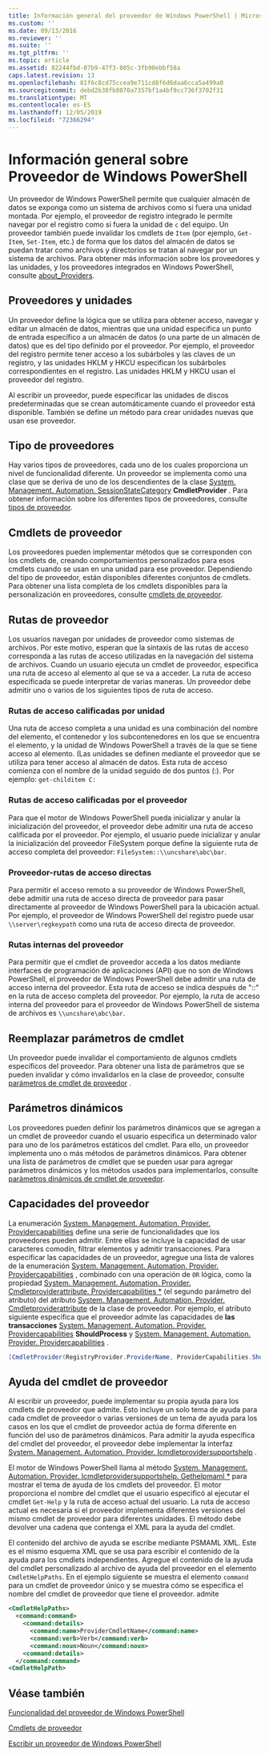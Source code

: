 ```yaml
---
title: Información general del proveedor de Windows PowerShell | Microsoft Docs
ms.custom: ''
ms.date: 09/13/2016
ms.reviewer: ''
ms.suite: ''
ms.tgt_pltfrm: ''
ms.topic: article
ms.assetid: 82244fbd-07b9-47f3-805c-3fb90ebbf58a
caps.latest.revision: 13
ms.openlocfilehash: 81f6c8cd75ccea9e711cd8f6d6daa6cca5a499a0
ms.sourcegitcommit: debd2b38fb8070a7357bf1a4bf9cc736f3702f31
ms.translationtype: MT
ms.contentlocale: es-ES
ms.lasthandoff: 12/05/2019
ms.locfileid: "72366294"
---
```

# <a name="windows-powershell-provider-overview"></a>Información general sobre Proveedor de Windows PowerShell

Un proveedor de Windows PowerShell permite que cualquier almacén de datos se exponga como un sistema de archivos como si fuera una unidad montada. Por ejemplo, el proveedor de registro integrado le permite navegar por el registro como si fuera la unidad de `c` del equipo. Un proveedor también puede invalidar los cmdlets de `Item` (por ejemplo, `Get-Item`, `Set-Item`, etc.) de forma que los datos del almacén de datos se puedan tratar como archivos y directorios se tratan al navegar por un sistema de archivos. Para obtener más información sobre los proveedores y las unidades, y los proveedores integrados en Windows PowerShell, consulte [about_Providers](/powershell/module/microsoft.powershell.core/about/about_providers).

## <a name="providers-and-drives"></a>Proveedores y unidades

Un proveedor define la lógica que se utiliza para obtener acceso, navegar y editar un almacén de datos, mientras que una unidad especifica un punto de entrada específico a un almacén de datos (o una parte de un almacén de datos) que es del tipo definido por el proveedor. Por ejemplo, el proveedor del registro permite tener acceso a los subárboles y las claves de un registro, y las unidades HKLM y HKCU especifican los subárboles correspondientes en el registro. Las unidades HKLM y HKCU usan el proveedor del registro.

Al escribir un proveedor, puede especificar las unidades de discos predeterminadas que se crean automáticamente cuando el proveedor está disponible. También se define un método para crear unidades nuevas que usan ese proveedor.

## <a name="type-of-providers"></a>Tipo de proveedores

Hay varios tipos de proveedores, cada uno de los cuales proporciona un nivel de funcionalidad diferente. Un proveedor se implementa como una clase que se deriva de uno de los descendientes de la clase [System. Management. Automation. SessionStateCategory](/dotnet/api/system.management.automation.sessionstatecategory?view=pscore-6.2.0) **CmdletProvider** . Para obtener información sobre los diferentes tipos de proveedores, consulte [tipos de proveedor](./provider-types.md).

## <a name="provider-cmdlets"></a>Cmdlets de proveedor

Los proveedores pueden implementar métodos que se corresponden con los cmdlets de, creando comportamientos personalizados para esos cmdlets cuando se usan en una unidad para ese proveedor. Dependiendo del tipo de proveedor, están disponibles diferentes conjuntos de cmdlets. Para obtener una lista completa de los cmdlets disponibles para la personalización en proveedores, consulte [cmdlets de proveedor](./provider-cmdlets.md).

## <a name="provider-paths"></a>Rutas de proveedor

Los usuarios navegan por unidades de proveedor como sistemas de archivos. Por este motivo, esperan que la sintaxis de las rutas de acceso corresponda a las rutas de acceso utilizadas en la navegación del sistema de archivos. Cuando un usuario ejecuta un cmdlet de proveedor, especifica una ruta de acceso al elemento al que se va a acceder. La ruta de acceso especificada se puede interpretar de varias maneras. Un proveedor debe admitir uno o varios de los siguientes tipos de ruta de acceso.

### <a name="drive-qualified-paths"></a>Rutas de acceso calificadas por unidad

Una ruta de acceso completa a una unidad es una combinación del nombre del elemento, el contenedor y los subcontenedores en los que se encuentra el elemento, y la unidad de Windows PowerShell a través de la que se tiene acceso al elemento. (Las unidades se definen mediante el proveedor que se utiliza para tener acceso al almacén de datos. Esta ruta de acceso comienza con el nombre de la unidad seguido de dos puntos (:). Por ejemplo: `get-childitem C:`

### <a name="provider-qualified-paths"></a>Rutas de acceso calificadas por el proveedor

Para que el motor de Windows PowerShell pueda inicializar y anular la inicialización del proveedor, el proveedor debe admitir una ruta de acceso calificada por el proveedor. Por ejemplo, el usuario puede inicializar y anular la inicialización del proveedor FileSystem porque define la siguiente ruta de acceso completa del proveedor: `FileSystem::\\uncshare\abc\bar`.

### <a name="provider-direct-paths"></a>Proveedor-rutas de acceso directas

Para permitir el acceso remoto a su proveedor de Windows PowerShell, debe admitir una ruta de acceso directa de proveedor para pasar directamente al proveedor de Windows PowerShell para la ubicación actual. Por ejemplo, el proveedor de Windows PowerShell del registro puede usar `\\server\regkeypath` como una ruta de acceso directa de proveedor.

### <a name="provider-internal-paths"></a>Rutas internas del proveedor

Para permitir que el cmdlet de proveedor acceda a los datos mediante interfaces de programación de aplicaciones (API) que no son de Windows PowerShell, el proveedor de Windows PowerShell debe admitir una ruta de acceso interna del proveedor. Esta ruta de acceso se indica después de "::" en la ruta de acceso completa del proveedor. Por ejemplo, la ruta de acceso interna del proveedor para el proveedor de Windows PowerShell de sistema de archivos es `\\uncshare\abc\bar`.

## <a name="overriding-cmdlet-parameters"></a>Reemplazar parámetros de cmdlet

Un proveedor puede invalidar el comportamiento de algunos cmdlets específicos del proveedor. Para obtener una lista de parámetros que se pueden invalidar y cómo invalidarlos en la clase de proveedor, consulte [parámetros de cmdlet de proveedor](./provider-cmdlet-parameters.md) .

## <a name="dynamic-parameters"></a>Parámetros dinámicos

Los proveedores pueden definir los parámetros dinámicos que se agregan a un cmdlet de proveedor cuando el usuario especifica un determinado valor para uno de los parámetros estáticos del cmdlet. Para ello, un proveedor implementa uno o más métodos de parámetros dinámicos. Para obtener una lista de parámetros de cmdlet que se pueden usar para agregar parámetros dinámicos y los métodos usados para implementarlos, consulte [parámetros dinámicos de cmdlet de proveedor](./provider-cmdlet-dynamic-parameters.md).

## <a name="provider-capabilities"></a>Capacidades del proveedor

La enumeración [System. Management. Automation. Provider. Providercapabilities](/dotnet/api/System.Management.Automation.Provider.ProviderCapabilities) define una serie de funcionalidades que los proveedores pueden admitir. Entre ellas se incluye la capacidad de usar caracteres comodín, filtrar elementos y admitir transacciones. Para especificar las capacidades de un proveedor, agregue una lista de valores de la enumeración [System. Management. Automation. Provider. Providercapabilities](/dotnet/api/System.Management.Automation.Provider.ProviderCapabilities) , combinado con una operación de `OR` lógica, como la propiedad [System. Management. Automation. Provider. Cmdletproviderattribute. Providercapabilities *](/dotnet/api/System.Management.Automation.Provider.CmdletProviderAttribute.ProviderCapabilities) (el segundo parámetro del atributo) del atributo [System. Management. Automation. Provider. Cmdletproviderattribute](/dotnet/api/System.Management.Automation.Provider.CmdletProviderAttribute) de la clase de proveedor. Por ejemplo, el atributo siguiente especifica que el proveedor admite las capacidades de **las transacciones** [System. Management. Automation. Provider. Providercapabilities](/dotnet/api/System.Management.Automation.Provider.ProviderCapabilities?view=pscore-6.2.0) **ShouldProcess** y [System. Management. Automation. Provider. Providercapabilities](/dotnet/api/System.Management.Automation.Provider.ProviderCapabilities?view=pscore-6.2.0) .

```csharp
[CmdletProvider(RegistryProvider.ProviderName, ProviderCapabilities.ShouldProcess | ProviderCapabilities.Transactions)]

```

## <a name="provider-cmdlet-help"></a>Ayuda del cmdlet de proveedor

Al escribir un proveedor, puede implementar su propia ayuda para los cmdlets de proveedor que admite. Esto incluye un solo tema de ayuda para cada cmdlet de proveedor o varias versiones de un tema de ayuda para los casos en los que el cmdlet de proveedor actúa de forma diferente en función del uso de parámetros dinámicos. Para admitir la ayuda específica del cmdlet del proveedor, el proveedor debe implementar la interfaz [System. Management. Automation. Provider. Icmdletprovidersupportshelp](/dotnet/api/System.Management.Automation.Provider.ICmdletProviderSupportsHelp) .

El motor de Windows PowerShell llama al método [System. Management. Automation. Provider. Icmdletprovidersupportshelp. Gethelpmaml *](/dotnet/api/System.Management.Automation.Provider.ICmdletProviderSupportsHelp.GetHelpMaml) para mostrar el tema de ayuda de los cmdlets del proveedor. El motor proporciona el nombre del cmdlet que el usuario especificó al ejecutar el cmdlet `Get-Help` y la ruta de acceso actual del usuario. La ruta de acceso actual es necesaria si el proveedor implementa diferentes versiones del mismo cmdlet de proveedor para diferentes unidades. El método debe devolver una cadena que contenga el XML para la ayuda del cmdlet.

El contenido del archivo de ayuda se escribe mediante PSMAML XML. Este es el mismo esquema XML que se usa para escribir el contenido de la ayuda para los cmdlets independientes. Agregue el contenido de la ayuda del cmdlet personalizado al archivo de ayuda del proveedor en el elemento `CmdletHelpPaths`. En el ejemplo siguiente se muestra el elemento `command` para un cmdlet de proveedor único y se muestra cómo se especifica el nombre del cmdlet de proveedor que tiene el proveedor. admite

```xml
<CmdletHelpPaths>
  <command:command>
    <command:details>
      <command:name>ProviderCmdletName</command:name>
      <command:verb>Verb</command:verb>
      <command:noun>Noun</command:noun>
    <command:details>
  </command:command>
<CmdletHelpPath>
```

## <a name="see-also"></a>Véase también

[Funcionalidad del proveedor de Windows PowerShell](./provider-types.md)

[Cmdlets de proveedor](./provider-cmdlets.md)

[Escribir un proveedor de Windows PowerShell](./writing-a-windows-powershell-provider.md)